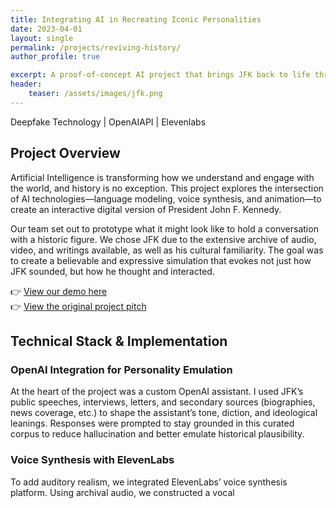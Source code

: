 ```yaml
---
title: Integrating AI in Recreating Iconic Personalities
date: 2023-04-01
layout: single
permalink: /projects/reviving-history/
author_profile: true

excerpt: A proof-of-concept AI project that brings JFK back to life through voice synthesis, OpenAI integration, and digital animation.
header:
    teaser: /assets/images/jfk.png
---
```


Deepfake Technology | OpenAIAPI | Elevenlabs


## Project Overview

Artificial Intelligence is transforming how we understand and engage with the world, and history is no exception. This project explores the intersection of AI technologies—language modeling, voice synthesis, and animation—to create an interactive digital version of President John F. Kennedy.

Our team set out to prototype what it might look like to hold a conversation with a historic figure. We chose JFK due to the extensive archive of audio, video, and writings available, as well as his cultural familiarity. The goal was to create a believable and expressive simulation that evokes not just how JFK sounded, but how he thought and interacted.

👉 [View our demo here](https://drive.google.com/file/d/1zJehpogrUMb-EsLDKMKmc5iFWNlGiftH/view?usp=sharing )  
👉 [View the original project pitch](https://drive.google.com/file/d/1t2uB2HAs40cONk249_zMvTMVLZGMU1tx/view)

##  Technical Stack & Implementation

###  OpenAI Integration for Personality Emulation

At the heart of the project was a custom OpenAI assistant. I used JFK’s public speeches, interviews, letters, and secondary sources (biographies, news coverage, etc.) to shape the assistant’s tone, diction, and ideological leanings. Responses were prompted to stay grounded in this curated corpus to reduce hallucination and better emulate historical plausibility.

###  Voice Synthesis with ElevenLabs

To add auditory realism, we integrated ElevenLabs’ voice synthesis platform. Using archival audio, we constructed a vocal

